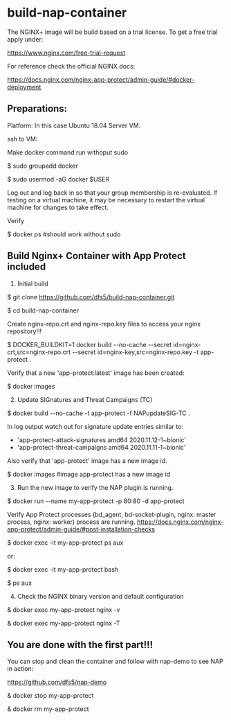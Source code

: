 # build-nap-container

The NGINX+ image will be build based on a trial license. To get a free trial apply under:

https://www.nginx.com/free-trial-request

For reference check the official NGINX docs:

https://docs.nginx.com/nginx-app-protect/admin-guide/#docker-deployment

Preparations:
---------------

Platform: In this case Ubuntu 18.04 Server VM.

ssh to VM:

Make docker command run withoput sudo

$ sudo groupadd docker

$ sudo usermod -aG docker $USER

Log out and log back in so that your group membership is re-evaluated.
If testing on a virtual machine, it may be necessary to restart the virtual machine for changes to take effect.

Verify

$ docker ps      #should work without sudo

Build Nginx+ Container with App Protect included
--

1. Initial build

$ git clone https://github.com/dfs5/build-nap-container.git

$ cd build-nap-container

Create nginx-repo.crt and nginx-repo.key files to access your nginx repository!!! 

$ DOCKER_BUILDKIT=1 docker build --no-cache --secret id=nginx-crt,src=nginx-repo.crt --secret id=nginx-key,src=nginx-repo.key -t app-protect .

Verify that a new 'app-protect:latest' image has been created: 

$ docker images

2. Update SIGnatures and Threat Campaigns (TC)

$ docker build --no-cache -t app-protect -f NAPupdateSIG-TC .

In log output watch out for signature update entries similar to: 
- 'app-protect-attack-signatures amd64 2020.11.12-1~bionic'
- 'app-protect-threat-campaigns amd64 2020.11.11-1~bionic'

Also verify that 'app-protect' image has a new image id.

$ docker images      #image app-protect has a new image id

3. Run the new image to verify the NAP plugin is running.

$ docker run --name my-app-protect -p 80:80 -d app-protect

Verify App Protect processes (bd_agent, bd-socket-plugin, nginx: master process, nginx: worker) process are running. https://docs.nginx.com/nginx-app-protect/admin-guide/#post-installation-checks

$ docker exec -it my-app-protect ps aux

or:

$ docker exec -it my-app-protect bash

$ ps aux

4. Check the NGINX binary version and default configuration

& docker exec my-app-protect nginx -v

& docker exec my-app-protect nginx -T

You are done with the first part!!!
--

You can stop and clean the container and follow with nap-demo to see NAP in action: 

https://github.com/dfs5/nap-demo

& docker stop my-app-protect

& docker rm my-app-protect
